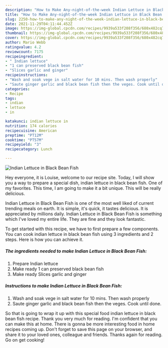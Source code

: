 ```yaml
---
description: "How to Make Any-night-of-the-week Indian Lettuce in Black Bean Fish"
title: "How to Make Any-night-of-the-week Indian Lettuce in Black Bean Fish"
slug: 2250-how-to-make-any-night-of-the-week-indian-lettuce-in-black-bean-fish
date: 2021-11-29T04:11:44.452Z
image: https://img-global.cpcdn.com/recipes/9939a533f208f356/680x482cq70/indian-lettuce-in-black-bean-fish-recipe-main-photo.jpg
thumbnail: https://img-global.cpcdn.com/recipes/9939a533f208f356/680x482cq70/indian-lettuce-in-black-bean-fish-recipe-main-photo.jpg
cover: https://img-global.cpcdn.com/recipes/9939a533f208f356/680x482cq70/indian-lettuce-in-black-bean-fish-recipe-main-photo.jpg
author: Mario Webb
ratingvalue: 4.2
reviewcount: 7175
recipeingredient:
- " Indian lettuce"
- "1 can preserved black bean fish"
- "Slices garlic and ginger"
recipeinstructions:
- "Wash and soak vege in salt water for 10 mins. Then wash properly"
- "Saute ginger garlic and black bean fish then the veges. Cook until done."
categories:
- Recipe
tags:
- indian
- lettuce
- in

katakunci: indian lettuce in 
nutrition: 174 calories
recipecuisine: American
preptime: "PT12M"
cooktime: "PT57M"
recipeyield: "3"
recipecategory: Lunch

---
```



![Indian Lettuce in Black Bean Fish](https://img-global.cpcdn.com/recipes/9939a533f208f356/680x482cq70/indian-lettuce-in-black-bean-fish-recipe-main-photo.jpg)

Hey everyone, it is Louise, welcome to our recipe site. Today, I will show you a way to prepare a special dish, indian lettuce in black bean fish. One of my favorites. This time, I am going to make it a bit unique. This will be really delicious.



Indian Lettuce in Black Bean Fish is one of the most well liked of current trending meals on earth. It is simple, it's quick, it tastes delicious. It is appreciated by millions daily. Indian Lettuce in Black Bean Fish is something which I've loved my entire life. They are fine and they look fantastic.


To get started with this recipe, we have to first prepare a few components. You can cook indian lettuce in black bean fish using 3 ingredients and 2 steps. Here is how you can achieve it.

<!--inarticleads1-->

##### The ingredients needed to make Indian Lettuce in Black Bean Fish:

1. Prepare  Indian lettuce
1. Make ready 1 can preserved black bean fish
1. Make ready Slices garlic and ginger




<!--inarticleads2-->

##### Instructions to make Indian Lettuce in Black Bean Fish:

1. Wash and soak vege in salt water for 10 mins. Then wash properly
1. Saute ginger garlic and black bean fish then the veges. Cook until done.




So that is going to wrap it up with this special food indian lettuce in black bean fish recipe. Thank you very much for reading. I'm confident that you can make this at home. There is gonna be more interesting food in home recipes coming up. Don't forget to save this page on your browser, and share it to your loved ones, colleague and friends. Thanks again for reading. Go on get cooking!
